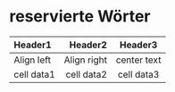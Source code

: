 # reservierte Wörter

| Header1    |     Header2 |   Header3   |
| :--------- | ----------: | :---------: |
| Align left | Align right | center text |
| cell data1 |  cell data2 | cell data3  |
